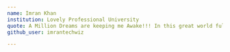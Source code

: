 ```yaml
---
name: Imran Khan
institution: Lovely Professional University
quote: A Million Dreams are keeping me Awake!!! In this great world full of Possibilities😇
github_user: imrantechwiz

---
```

